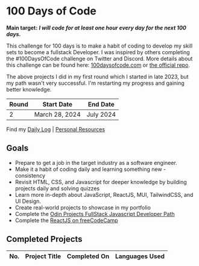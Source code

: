 
# 100 Days of Code

**Main target:** ***I will code for at least one hour every day for the next 100 days.***

This challenge for 100 days is to make a habit of coding to develop my skill sets to become a fullstack Developer. I was inspired by others completing the #100DaysOfCode challenge on Twitter and Discord. More details about this challenge can be found here: [100daysofcode.com](http://100daysofcode.com/ "100daysofcode.com") or [the official repo](https://github.com/Kallaway/100-days-of-code "the official repo").

The above projects I did in my first round which I started in late 2023, but my path wasn't very successful. I'm restarting my progress and gaining better knowledge.

|Round |  Start Date | End Date |
| ------------ | ------------ | ------------ |
| 2 | March 28, 2024 | July 2024|

Find my [Daily Log](https://github.com/0tieno/100DayOfCode/blob/main/dailyLog.md) | [Personal Resources]()

## Goals
- Prepare to get a job in the target industry as a software engineer.
- Make it a habit of coding daily and learning something new - consistency
- Revisit HTML, CSS, and Javascript for deeper knowledge by building projects daily and solving quizzes
- Learn more in-depth about JavaScript, ReactJS, MUI, TailwindCSS, and UI Design.
- Create real-world projects to showcase in my portfolio
- Complete the [Odin Projects FullStack Javascript Developer Path](https://www.theodinproject.com/paths/full-stack-javascript)
- Complete the [ReactJS on freeCodeCamp](https://www.freecodecamp.org/learn/front-end-development-libraries/#react)

## Completed Projects

| No.  |  Project Title  |  Completed On | Languages Used
| :------------: | ------------ | :------------: | :------------: |

